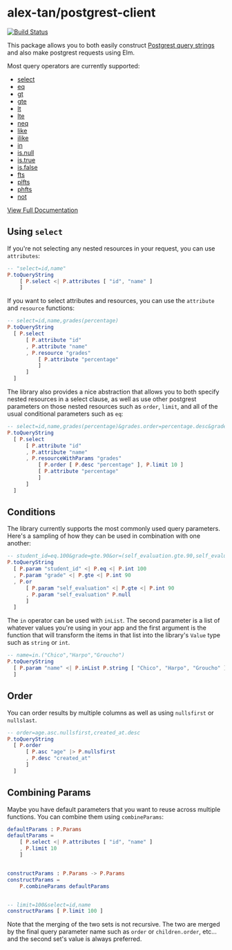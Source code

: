 # alex-tan/postgrest-client

[![Build Status](https://travis-ci.org/alex-tan/postgrest-client.svg?branch=master)](https://travis-ci.org/alex-tan/postgrest-queries)

This package allows you to both easily construct [Postgrest query strings](http://postgrest.org/en/v5.1/api.html#horizontal-filtering-rows) and also make postgrest requests using Elm.

Most query operators are currently supported:

* [select](https://package.elm-lang.org/packages/alex-tan/postgrest-queries/latest/Postgrest-Queries#select)
* [eq](https://package.elm-lang.org/packages/alex-tan/postgrest-queries/latest/Postgrest-Queries#eq)
* [gt](https://package.elm-lang.org/packages/alex-tan/postgrest-queries/latest/Postgrest-Queries#gt)
* [gte](https://package.elm-lang.org/packages/alex-tan/postgrest-queries/latest/Postgrest-Queries#gte)
* [lt](https://package.elm-lang.org/packages/alex-tan/postgrest-queries/latest/Postgrest-Queries#lt)
* [lte](https://package.elm-lang.org/packages/alex-tan/postgrest-queries/latest/Postgrest-Queries#lte)
* [neq](https://package.elm-lang.org/packages/alex-tan/postgrest-queries/latest/Postgrest-Queries#neq)
* [like](https://package.elm-lang.org/packages/alex-tan/postgrest-queries/latest/Postgrest-Queries#like)
* [ilike](https://package.elm-lang.org/packages/alex-tan/postgrest-queries/latest/Postgrest-Queries#ilike)
* [in](https://package.elm-lang.org/packages/alex-tan/postgrest-queries/latest/Postgrest-Queries#inList)
* [is.null](https://package.elm-lang.org/packages/alex-tan/postgrest-queries/latest/Postgrest-Queries#null)
* [is.true](https://package.elm-lang.org/packages/alex-tan/postgrest-queries/latest/Postgrest-Queries#true)
* [is.false](https://package.elm-lang.org/packages/alex-tan/postgrest-queries/latest/Postgrest-Queries#false)
* [fts](https://package.elm-lang.org/packages/alex-tan/postgrest-queries/latest/Postgrest-Queries#fts)
* [plfts](https://package.elm-lang.org/packages/alex-tan/postgrest-queries/latest/Postgrest-Queries#plfts)
* [phfts](https://package.elm-lang.org/packages/alex-tan/postgrest-queries/latest/Postgrest-Queries#plfts)
* [not](https://package.elm-lang.org/packages/alex-tan/postgrest-queries/latest/Postgrest-Queries#not)

[View Full Documentation](https://package.elm-lang.org/packages/alex-tan/postgrest-queries/latest/Postgrest-Queries)


## Using `select`


If you're not selecting any nested resources in your request, you can use `attributes`:

```elm
-- "select=id,name"
P.toQueryString
    [ P.select <| P.attributes [ "id", "name" ]
    ]
```

If you want to select attributes and resources, you can use the `attribute` and `resource` functions:

```elm
-- select=id,name,grades(percentage)
P.toQueryString
  [ P.select
      [ P.attribute "id"
      , P.attribute "name"
      , P.resource "grades"
          [ P.attribute "percentage"
          ]
      ]
  ]
```

The library also provides a nice abstraction that allows you to both specify nested resources in a select clause, as well as use other postgrest parameters on those nested resources such as `order`, `limit`, and all of the usual conditional parameters such as `eq`:


```elm
-- select=id,name,grades(percentage)&grades.order=percentage.desc&grades.limit=10
P.toQueryString
  [ P.select
      [ P.attribute "id"
      , P.attribute "name"
      , P.resourceWithParams "grades"
          [ P.order [ P.desc "percentage" ], P.limit 10 ]
          [ P.attribute "percentage"
          ]
      ]
  ]
```

## Conditions

The library currently supports the most commonly used query parameters. Here's a sampling of how they can be used in combination with one another:

```elm
-- student_id=eq.100&grade=gte.90&or=(self_evaluation.gte.90,self_evaluation.is.null)
P.toQueryString
  [ P.param "student_id" <| P.eq <| P.int 100
  , P.param "grade" <| P.gte <| P.int 90
  , P.or
      [ P.param "self_evaluation" <| P.gte <| P.int 90
      , P.param "self_evaluation" P.null
      ]
  ]
```

The `in` operator can be used with `inList`. The second parameter is a list of whatever values you're using in your app and the first argument is the function that will transform the items in that list into the library's `Value` type such as `string` or `int`.

```elm
-- name=in.("Chico","Harpo","Groucho")
P.toQueryString
  [ P.param "name" <| P.inList P.string [ "Chico", "Harpo", "Groucho" ]
  ]
```

## Order

You can order results by multiple columns as well as using `nullsfirst` or `nullslast`.

```elm
-- order=age.asc.nullsfirst,created_at.desc
P.toQueryString
  [ P.order
      [ P.asc "age" |> P.nullsfirst
      , P.desc "created_at"
      ]
  ]
```

## Combining Params

Maybe you have default parameters that you want to reuse across multiple functions. You can combine them using `combineParams`:

```elm
defaultParams : P.Params
defaultParams =
    [ P.select <| P.attributes [ "id", "name" ]
    , P.limit 10
    ]


constructParams : P.Params -> P.Params
constructParams =
    P.combineParams defaultParams


-- limit=100&select=id,name
constructParams [ P.limit 100 ]
```

Note that the merging of the two sets is not recursive. The two are merged by the final query parameter name such as `order` or `children.order`, etc... and the second set's value is always preferred.
